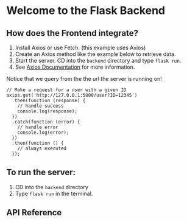 # Welcome to the Flask Backend

## How does the Frontend integrate?
1. Install Axios or use Fetch. (this example uses Axios)
2. Create an Axios method like the example below to retrieve data.
3. Start the server. CD into the `backend` directory and type `flask run`.
4. See [Axios Documentation](https://axios-http.com/docs/example) for more information.

Notice that we query from the the url the server is running on!
```
// Make a request for a user with a given ID
axios.get('http://127.0.0.1:5000/user?ID=12345')
  .then(function (response) {
    // handle success
    console.log(response);
  })
  .catch(function (error) {
    // handle error
    console.log(error);
  })
  .then(function () {
    // always executed
  });
```


## To run the server:

1. CD into the `backend` directory
2. Type `flask run` in the terminal.


## API Reference